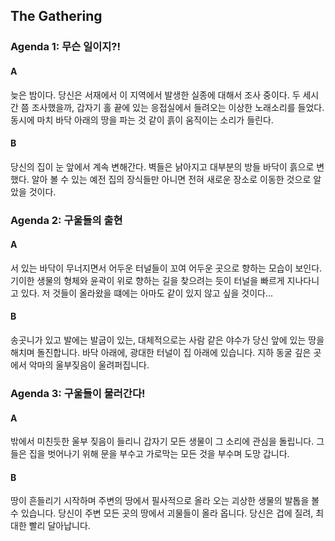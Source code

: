## The Gathering

### Agenda 1: 무슨 일이지?!

#### A

늦은 밤이다. 당신은 서재에서 이 지역에서 발생한 실종에 대해서 조사 중이다. 두 세시간 쯤 조사했을까, 갑자기 홀 끝에 있는 응접실에서 들려오는 이상한 노래소리를 들었다. 동시에 마치 바닥 아래의 땅을 파는 것 같이 흙이 움직이는 소리가 들린다.

#### B

당신의 집이 눈 앞에서 계속 변해간다. 벽들은 낡아지고 대부분의 방들 바닥이 흙으로 변했다. 알아 볼 수 있는 예전 집의 장식들만 아니면 전혀 새로운 장소로 이동한 것으로 알았을 것이다.

### Agenda 2: 구울들의 출현

#### A

서 있는 바닥이 무너지면서 어두운 터널들이 꼬여 어두운 곳으로 향하는 모습이 보인다. 기이한 생물의 형체와 윤곽이 위로 향하는 길을 찾으려는 듯이 터널을 빠르게 지나다니고 있다. 저 것들이 올라왔을 떄에는 아마도 같이 있지 않고 싶을 것이다...

#### B
송곳니가 있고 발에는 발굽이 있는, 대체적으로는 사람 같은 야수가 당신 앞에 있는 땅을 해치며 돌진합니다. 바닥 아래에, 광대한 터널이 집 아래에 있습니다. 지하 동굴 깊은 곳에서 악마의 울부짖음이 울려퍼집니다.

### Agenda 3: 구울들이 물러간다!

#### A
밖에서 미친듯한 울부 짖음이 들리니 갑자기 모든 생물이 그 소리에 관심을 돌립니다. 그들은 집을 벗어나기 위해 문을 부수고 가로막는 모든 것을 부수며 도망 갑니다.

#### B
땅이 흔들리기 시작하며 주변의 땅에서 필사적으로 올라 오는 괴상한 생물의 발톱을 볼 수 있습니다. 당신이 주변 모든 곳의 땅에서 괴물들이 올라 옵니다. 당신은 겁에 질려, 최대한 빨리 달아납니다.
